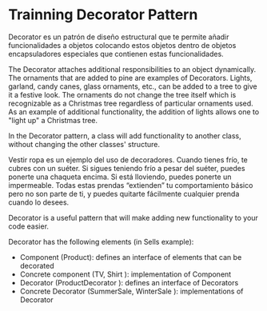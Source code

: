 # Trainning Decorator Pattern

Decorator es un patrón de diseño estructural que te permite añadir funcionalidades a objetos colocando estos objetos dentro de objetos encapsuladores especiales que contienen estas funcionalidades.

The Decorator attaches additional responsibilities to an object dynamically. The ornaments that are added to pine are examples of Decorators. Lights, garland, candy canes, glass ornaments, etc., can be added to a tree to give it a festive look. The ornaments do not change the tree itself which is recognizable as a Christmas tree regardless of particular ornaments used. As an example of additional functionality, the addition of lights allows one to "light up" a Christmas tree.

In the Decorator pattern, a class will add functionality to another class, without changing the other classes' structure.

Vestir ropa es un ejemplo del uso de decoradores. Cuando tienes frío, te cubres con un suéter. Si sigues teniendo frío a pesar del suéter, puedes ponerte una chaqueta encima. Si está lloviendo, puedes ponerte un impermeable. Todas estas prendas “extienden” tu comportamiento básico pero no son parte de ti, y puedes quitarte fácilmente cualquier prenda cuando lo desees.

Decorator is a useful pattern that will make adding new functionality to your code easier.

Decorator has the following elements (in Sells example):
- Component (Product): defines an interface of elements that can be decorated
- Concrete component (TV, Shirt ): implementation of Component
- Decorator (ProductDecorator ): defines an interface of Decorators
- Concrete Decorator (SummerSale, WinterSale ): implementations of Decorator